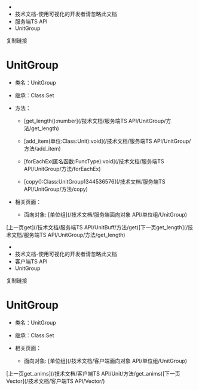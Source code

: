   * [](/)
  * 技术文档-使用可视化的开发者请忽略此文档
  * 服务端TS API
  * UnitGroup

复制链接

# UnitGroup

  * 类名：UnitGroup

  * 继承：Class:Set

  * 方法：

    * [get_length():number](/技术文档/服务端TS API/UnitGroup/方法/get_length)

    * [add_item(单位:Class:Unit):void](/技术文档/服务端TS API/UnitGroup/方法/add_item)

    * [forEachEx(匿名函数:FuncType):void](/技术文档/服务端TS API/UnitGroup/方法/forEachEx)

    * [copy():Class:UnitGroup1344536576](/技术文档/服务端TS API/UnitGroup/方法/copy)

  * 相关页面：

    * 面向对象: [单位组](/技术文档/服务端面向对象 API/单位组/UnitGroup)

[上一页get](/技术文档/服务端TS API/UnitBuff/方法/get)[下一页get_length](/技术文档/服务端TS
API/UnitGroup/方法/get_length)


  * [](/)
  * 技术文档-使用可视化的开发者请忽略此文档
  * 客户端TS API
  * UnitGroup

复制链接

# UnitGroup

  * 类名：UnitGroup

  * 继承：Class:Set

  * 相关页面：

    * 面向对象: [单位组](/技术文档/客户端面向对象 API/单位组/UnitGroup)

[上一页get_anims](/技术文档/客户端TS API/Unit/方法/get_anims)[下一页Vector](/技术文档/客户端TS
API/Vector/)


